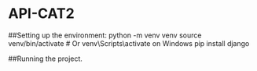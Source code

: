 # API-CAT2
##Setting up the environment:
python -m venv venv
source venv/bin/activate  # Or venv\Scripts\activate on Windows
pip install django

##Running the project.
